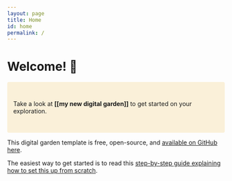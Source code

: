 ```yaml
---
layout: page
title: Home
id: home
permalink: /
---
```

# Welcome! 🌱

<p style="padding: 3em 1em; background: #faf0d9; border-radius: 4px;">
  Take a look at <span style="font-weight: bold">[[my new digital garden]]</span> to get started on your exploration.
</p>

This digital garden template is free, open-source, and [available on GitHub here](https://github.com/maximevaillancourt/digital-garden-jekyll-template).

The easiest way to get started is to read this [step-by-step guide explaining how to set this up from scratch](https://maximevaillancourt.com/blog/setting-up-your-own-digital-garden-with-jekyll).

<style>
  .wrapper {
    max-width: 46em;
  }
</style>
